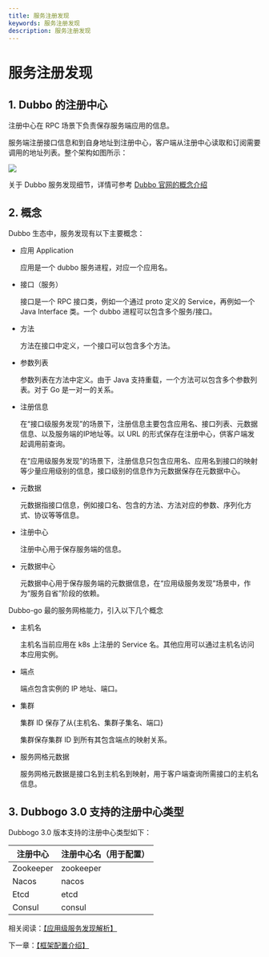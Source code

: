 ```yaml
---
title: 服务注册发现
keywords: 服务注册发现
description: 服务注册发现
---
```


# 服务注册发现

## 1. Dubbo 的注册中心

注册中心在 RPC 场景下负责保存服务端应用的信息。

服务端注册接口信息和到自身地址到注册中心，客户端从注册中心读取和订阅需要调用的地址列表。整个架构如图所示：

![](https://dubbo.apache.org/imgs/architecture.png)

关于 Dubbo 服务发现细节，详情可参考 [Dubbo 官网的概念介绍](https://dubbo.apache.org/zh/docs/concepts/service-discovery/)

## 2. 概念

Dubbo 生态中，服务发现有以下主要概念：

- 应用 Application

  应用是一个 dubbo 服务进程，对应一个应用名。

- 接口（服务）

  接口是一个 RPC 接口类，例如一个通过 proto 定义的 Service，再例如一个 Java Interface 类。一个 dubbo 进程可以包含多个服务/接口。

- 方法

  方法在接口中定义，一个接口可以包含多个方法。

- 参数列表

  参数列表在方法中定义。由于 Java 支持重载，一个方法可以包含多个参数列表。对于 Go 是一对一的关系。

- 注册信息

  在“接口级服务发现”的场景下，注册信息主要包含应用名、接口列表、元数据信息、以及服务端的IP地址等。以 URL 的形式保存在注册中心，供客户端发起调用前查询。

  在“应用级服务发现”的场景下，注册信息只包含应用名、应用名到接口的映射等少量应用级别的信息，接口级别的信息作为元数据保存在元数据中心。

- 元数据

  元数据指接口信息，例如接口名、包含的方法、方法对应的参数、序列化方式、协议等等信息。

- 注册中心

  注册中心用于保存服务端的信息。

- 元数据中心

  元数据中心用于保存服务端的元数据信息，在“应用级服务发现”场景中，作为“服务自省”阶段的依赖。

Dubbo-go 最的服务网格能力，引入以下几个概念

- 主机名

  主机名当前应用在 k8s 上注册的 Service 名。其他应用可以通过主机名访问本应用实例。

- 端点

  端点包含实例的 IP 地址、端口。

- 集群

  集群 ID 保存了从{主机名、集群子集名、端口}

  集群保存集群 ID 到所有其包含端点的映射关系。

- 服务网格元数据

  服务网格元数据是接口名到主机名到映射，用于客户端查询所需接口的主机名信息。

## 3. Dubbogo 3.0 支持的注册中心类型

Dubbogo 3.0 版本支持的注册中心类型如下：

| 注册中心  | 注册中心名（用于配置） |
| --------- | ---------------------- |
| Zookeeper | zookeeper              |
| Nacos     | nacos                  |
| Etcd      | etcd                   |
| Consul    | consul                 |

相关阅读：[【应用级服务发现解析】](https://developer.aliyun.com/article/764173)

下一章：[【框架配置介绍】](./configuration.html)